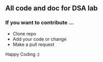 ## All code and doc for DSA lab 

### If you want to contribute ...
* Clone repo
* Add your code or change 
* Make a pull request 

Happy Coding :)
